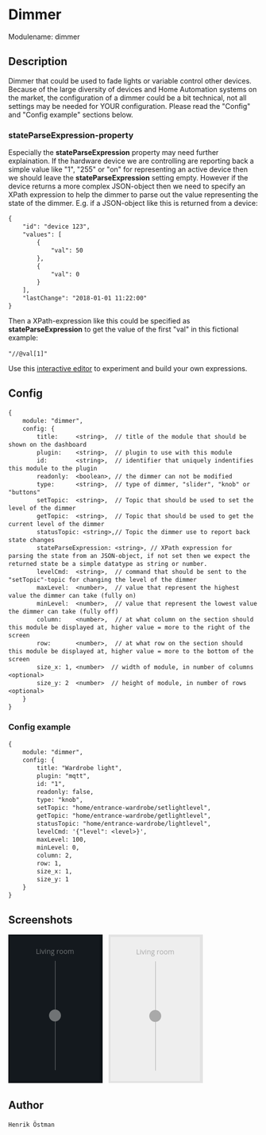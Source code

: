 # Dimmer

Modulename: dimmer


## Description

Dimmer that could be used to fade lights or variable control other devices.
Because of the large diversity of devices and Home Automation systems on the market, the configuration of a dimmer could be a bit technical, not all settings may be needed for YOUR configuration. Please read the "Config" and "Config example" sections below.

### stateParseExpression-property
Especially the __stateParseExpression__ property may need further explaination. If the hardware device we are controlling are reporting back a simple value like "1", "255" or "on" for representing an active device then we should leave the __stateParseExpression__ setting empty. However if the device returns a more complex JSON-object then we need to specify an XPath expression to help the dimmer to parse out the value representing the state of the dimmer.
E.g. if a JSON-object like this is returned from a device:

```
{
    "id": "device 123",
    "values": [
        {
            "val": 50
        },
        {
            "val": 0
        }
    ],
    "lastChange": "2018-01-01 11:22:00" 
}
```
Then a XPath-expression like this could be specified as __stateParseExpression__ to get the value of the first "val" in this fictional example:

``
"//@val[1]"
``

Use this [interactive editor](http://dragonworx.github.io/jsel/) to experiment and build your own expressions.

## Config

    {
        module: "dimmer",
        config: {
            title:     <string>,  // title of the module that should be shown on the dashboard
            plugin:    <string>,  // plugin to use with this module
            id:        <string>,  // identifier that uniquely indentifies this module to the plugin
	        readonly:  <boolean>, // the dimmer can not be modified
            type:      <string>,  // type of dimmer, "slider", "knob" or "buttons"
            setTopic:  <string>,  // Topic that should be used to set the level of the dimmer
            getTopic:  <string>,  // Topic that should be used to get the current level of the dimmer
            statusTopic: <string>,// Topic the dimmer use to report back state changes
            stateParseExpression: <string>, // XPath expression for parsing the state from an JSON-object, if not set then we expect the returned state be a simple datatype as string or number.
            levelCmd:  <string>,  // command that should be sent to the "setTopic"-topic for changing the level of the dimmer
            maxLevel:  <number>,  // value that represent the highest value the dimmer can take (fully on)
            minLevel:  <number>,  // value that represent the lowest value the dimmer can take (fully off)
            column:    <number>,  // at what column on the section should this module be displayed at, higher value = more to the right of the screen
            row:       <number>,  // at what row on the section should this module be displayed at, higher value = more to the bottom of the screen
            size_x: 1, <number>  // width of module, in number of columns <optional>
            size_y: 2  <number>  // height of module, in number of rows <optional>
        }
    }


### Config example

    {
        module: "dimmer",
        config: {
            title: "Wardrobe light",
            plugin: "mqtt",
            id: "1",
            readonly: false,
            type: "knob",
            setTopic: "home/entrance-wardrobe/setlightlevel",
            getTopic: "home/entrance-wardrobe/getlightlevel",
            statusTopic: "home/entrance-wardrobe/lightlevel",
            levelCmd: '{"level": <level>}',
            maxLevel: 100,
            minLevel: 0,
            column: 2,
            row: 1,
            size_x: 1,
            size_y: 1
        }
    }

## Screenshots

![dimmer with dark theme](doc/dimmer-dark.png "Dimmer - dark theme") &nbsp; ![dimmer with light theme](doc/dimmer-light.png "Dimmer - light theme")


## Author

    Henrik Östman
